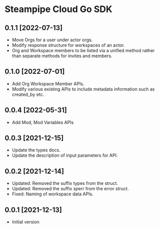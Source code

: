 # Steampipe Cloud Go SDK

## 0.1.1 [2022-07-13]

- Move Orgs for a user under actor orgs.
- Modify response structure for workspaces of an actor.
- Org and Workspace members to be listed via a unified method rather than separate methods for invites and members.

## 0.1.0 [2022-07-01]

- Add Org Workspace Member APIs.
- Modify various existing APIs to include metadata information such as created_by etc. 

## 0.0.4 [2022-05-31]

- Add Mod, Mod Variables APIs

## 0.0.3 [2021-12-15]

- Update the types docs.
- Update the description of input parameters for API.

## 0.0.2 [2021-12-14]

- Updated: Removed the suffix types from the struct.
- Updated: Removed the suffix sperr from the error struct.
- Fixed: Naming of workspace data APIs.

## 0.0.1 [2021-12-13]

- Initial version
